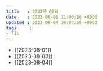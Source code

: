 ```yaml
---
title   : 2023년 08월
date    : 2023-08-01 11:00:16 +0900
updated : 2023-08-04 16:04:59 +0900
tags     : 
- TIL
---
```

- [[2023-08-01]]
- [[2023-08-03]]
- [[2023-08-04]]
